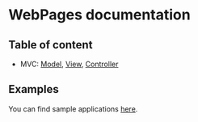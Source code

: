 WebPages documentation
=====


Table of content
-----

 * MVC: [Model](Model.md), [View](View.md), [Controller](Controller.md)


Examples
-----

You can find sample applications [here](https://github.com/webpages/examples).
